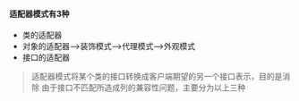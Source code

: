 #### 适配器模式有3种
* 类的适配器
* 对象的适配器-->装饰模式-->代理模式-->外观模式
* 接口的适配器

> 适配器模式将某个类的接口转换成客户端期望的另一个接口表示，目的是消除
>由于接口不匹配所造成列的兼容性问题，主要分为以上三种


